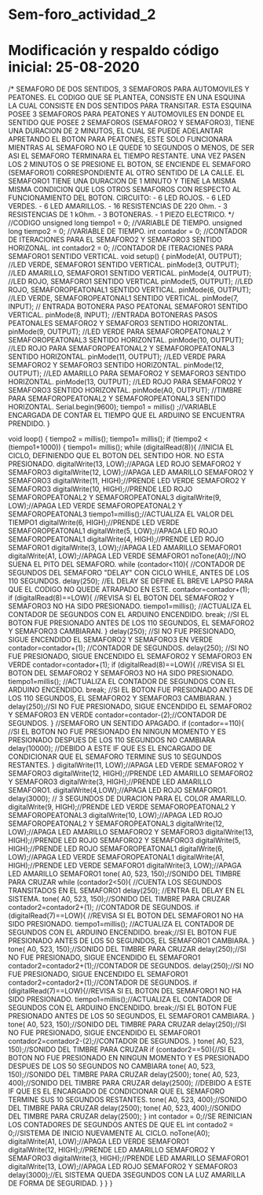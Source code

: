 # Sem-foro_actividad_2
# Modificación y respaldo código inicial: 25-08-2020
/*
SEMAFORO DE DOS SENTIDOS, 3 SEMAFOROS PARA AUTOMOVILES Y PEATONES.
EL CODIGO QUE SE PLANTEA, CONSISTE EN UNA ESQUINA LA CUAL CONSISTE EN DOS
SENTIDOS PARA TRANSITAR. ESTA ESQUINA POSEE 3 SEMAFOROS PARA PEATONES Y AUTOMOVILES
EN DONDE EL SENTIDO QUE POSEE 2 SEMAFOROS (SEMAFORO2 Y SEMAFORO3), TIENE UNA DURACION 
DE 2 MINUTOS, EL CUAL SE PUEDE ADELANTAR APRETANDO EL BOTON PARA PEATONES, ESTE SOLO 
FUNCIONARA MIENTRAS AL SEMAFORO NO LE QUEDE 10 SEGUNDOS O MENOS, DE SER ASI EL SEMAFORO 
TERMINARA EL TIEMPO RESTANTE. UNA VEZ PASEN LOS 2 MINUTOS O SE PRESIONE EL BOTON, SE 
ENCIENDE EL SEMAFORO (SEMAFORO1) CORRESPONDIENTE AL OTRO SENTIDO DE LA CALLE. EL SEMAFORO1
TIENE UNA DURACION DE 1 MINUTO Y TIENE LA MISMA MISMA CONDICION QUE LOS OTROS SEMAFOROS CON
RESPECTO AL FUNCIONAMIENTO DEL BOTON.
CIRCUITO:
	- 6 LED ROJOS.
	- 6 LED VERDES.
    - 6 LED AMARILLOS.
    - 16 RESISTENCIAS DE 220 Ohm.
    - 3 RESISTENCIAS DE 1 kOhm.
    - 3 BOTONERAS.
    - 1 PIEZO ELECTRICO.
*/
//CODIGO 
unsigned long tiempo1 = 0; //VARIABLE DE TIEMPO.
unsigned long tiempo2 = 0; //VARIABLE DE TIEMPO.
int contador = 0; //CONTADOR DE ITERACIONES PARA EL SEMAFORO2 Y SEMAFORO3 SENTIDO HORIZONAL.
int contador2 = 0; //CONTADOR DE ITERACIONES PARA SEMAFORO1 SENTIDO VERTICAL.
void setup()
{
  pinMode(A1, OUTPUT); //LED VERDE, SEMAFORO1 SENTIDO VERTICAL.
  pinMode(3, OUTPUT); //LED AMARILLO, SEMAFORO1 SENTIDO VERTICAL.
  pinMode(4, OUTPUT); //LED ROJO, SEMAFORO1 SENTIDO VERTICAL
  pinMode(5, OUTPUT); //LED ROJO, SEMAFOROPEATONAL1 SENTIDO VERTICAL.
  pinMode(6, OUTPUT); //LED VERDE, SEMAFOROPEATONAL1 SENTIDO VERTICAL.
  pinMode(7, INPUT); // ENTRADA BOTONERA PASO PEATONAL SEMAFORO1 SENTIDO VERTICAL.
  pinMode(8, INPUT); //ENTRADA BOTONERAS PASOS PEATONALES SEMAFORO2 Y SEMAFORO3 SENTIDO HORIZONTAL.
  pinMode(9, OUTPUT); //LED VERDE PARA SEMAFOROPEATONAL2 Y SEMAFOROPEATONAL3 SENTIDO HORIZONTAL.
  pinMode(10, OUTPUT); //LED ROJO PARA SEMAFOROPEATONAL2 Y SEMAFOROPEATONAL3 SENTIDO HORIZONTAL.
  pinMode(11, OUTPUT); //LED VERDE PARA SEMAFORO2 Y SEMAFORO3 SENTIDO HORIZONTAL.
  pinMode(12, OUTPUT); //LED AMARILLO PARA SEMAFORO2 Y SEMAFORO3 SENTIDO HORIZONTAL.
  pinMode(13, OUTPUT); //LED ROJO PARA SEMAFORO2 Y SEMAFORO3 SENTIDO HORIZONTAL.
  pinMode(A0, OUTPUT); //TIMBRE PARA SEMAFOROPEATONAL2 Y SEMAFOROPEATONAL3 SENTIDO HORIZONTAL.
  Serial.begin(9600); 
  tiempo1 = millis() ;//VARIABLE ENCARGADA DE CONTAR EL TIEMPO QUE EL ARDUINO SE ENCUENTRA PRENDIDO.
}

void loop()
{
  tiempo2 = millis();
  tiempo1= millis();
  if (tiempo2 < (tiempo1+1000))
  {
    tiempo1= millis();
  	while (digitalRead(8)){ //INICIA EL CICLO, DEFINIENDO QUE EL BOTON DEL SENTIDO HOR. NO ESTA PRESIONADO.
      digitalWrite(13, LOW);//APAGA LED ROJO SEMAFORO2 Y SEMAFORO3
      digitalWrite(12, LOW);//APAGA LED AMARILLO SEMAFORO2 Y SEMAFORO3
      digitalWrite(11, HIGH);//PRENDE LED VERDE SEMAFORO2 Y SEMAFORO3
      digitalWrite(10, HIGH);//PRENDE LED ROJO SEMAFOROPEATONAL2 Y SEMAFOROPEATONAL3
      digitalWrite(9, LOW);//APAGA LED VERDE SEMAFOROPEATONAL2 Y SEMAFOROPEATONAL3
      tiempo1=millis();//ACTUALIZA EL VALOR DEL TIEMPO1
      digitalWrite(6, HIGH);//PRENDE LED VERDE SEMAFOROPEATONAL1
      digitalWrite(5, LOW);//APAGA LED ROJO SEMAFOROPEATONAL1
      digitalWrite(4, HIGH);//PRENDE LED ROJO SEMAFORO1
      digitalWrite(3, LOW);//APAGA LED AMARILLO SEMAFORO1
      digitalWrite(A1, LOW);//APAGA LED VERDE SEMAFORO1
      noTone(A0);//NO SUENA EL PITO DEL SEMAFORO.
      while (contador<110){ //CONTADOR DE SEGUNDOS DEL SEMAFORO "DELAY" CON CICLO WHILE, ANTES DE LOS 110 SEGUNDOS.
        delay(250); //EL DELAY SE DEFINE EL BREVE LAPSO PARA QUE EL CODIGO NO QUEDE ATRAPADO EN ESTE.
        contador=contador+(1);
        if (digitalRead(8)==LOW){ //REVISA SI EL BOTON DEL SEMAFORO2 Y SEMAFORO3 NO HA SIDO PRESIONADO.
          tiempo1=millis(); //ACTUALIZA EL CONTADOR DE SEGUNDOS CON EL ARDUINO ENCENDIDO.
          break; //SI EL BOTON FUE PRESIONADO ANTES DE LOS 110 SEGUNDOS, EL SEMAFORO2 Y SEMAFORO3 CAMBIARAN.
        }
        delay(250); //SI NO FUE PRESIONADO, SIGUE ENCENDIDO EL SEMAFORO2 Y SEMAFORO3 EN VERDE
        contador=contador+(1); //CONTADOR DE SEGUNDOS.
        delay(250); //SI NO FUE PRESIONADO, SIGUE ENCENDIDO EL SEMAFORO2 Y SEMAFORO3 EN VERDE
        contador=contador+(1);
        if (digitalRead(8)==LOW){ //REVISA SI EL BOTON DEL SEMAFORO2 Y SEMAFORO3 NO HA SIDO PRESIONADO.
          tiempo1=millis();  //ACTUALIZA EL CONTADOR DE SEGUNDOS CON EL ARDUINO ENCENDIDO.
          break; //SI EL BOTON FUE PRESIONADO ANTES DE LOS 110 SEGUNDOS, EL SEMAFORO2 Y SEMAFORO3 CAMBIARAN.
        }
        delay(250);//SI NO FUE PRESIONADO, SIGUE ENCENDIDO EL SEMAFORO2 Y SEMAFORO3 EN VERDE
        contador=contador-(2);//CONTADOR DE SEGUNDOS.
      } //SEMAFORO UN SENTIDO APAGADO.
      if (contador==110){ //SI EL BOTON NO FUE PRESIONADO EN NINGUN MOMENTO Y ES PRESIONADO DESPUES DE LOS 110 SEGUNDOS NO CAMBIARA 
        delay(10000); //DEBIDO A ESTE IF QUE ES EL ENCARGADO DE CONDICIONAR QUE EL SEMAFORO TERMINE SUS 10 SEGUNDOS RESTANTES.
      }
      digitalWrite(11, LOW);//APAGA LED VERDE SEMAFORO2 Y SEMAFORO3
      digitalWrite(12, HIGH);//PRENDE LED AMARILLO SEMAFORO2 Y SEMAFORO3
      digitalWrite(3, HIGH);//PRENDE LED AMARILLO SEMAFORO1.
      digitalWrite(4,LOW);//APAGA LED ROJO SEMAFORO1.
      delay(3000); // 3 SEGUNDOS DE DURACION PARA EL COLOR AMARILLO.
      digitalWrite(9, HIGH);//PRENDE LED VERDE SEMAFOROPEATONAL2 Y SEMAFOROPEATONAL3
      digitalWrite(10, LOW);//APAGA LED ROJO SEMAFOROPEATONAL2 Y SEMAFOROPEATONAL3
      digitalWrite(12, LOW);//APAGA LED AMARILLO SEMAFORO2 Y SEMAFORO3
      digitalWrite(13, HIGH);//PRENDE LED ROJO SEMAFORO2 Y SEMAFORO3
      digitalWrite(5, HIGH);//PRENDE LED ROJO SEMAFOROPEATONAL1
      digitalWrite(6, LOW);//APAGA LED VERDE SEMAFOROPEATONAL1
      digitalWrite(A1, HIGH);//PRENDE LED VERDE SEMAFORO1
      digitalWrite(3, LOW);//APAGA LED AMARILLO SEMAFORO1
      tone( A0, 523, 150);//SONIDO DEL TIMBRE PARA CRUZAR
      while (contador2<50){ //CUENTA LOS SEGUNDOS TRANSITADOS EN EL SEMAFORO1
        delay(250); //ENTRA EL DELAY EN EL SISTEMA.
        tone( A0, 523, 150);//SONIDO DEL TIMBRE PARA CRUZAR
        contador2=contador2+(1); //CONTADOR DE SEGUNDOS.
        if (digitalRead(7)==LOW){ //REVISA SI EL BOTON DEL SEMAFORO1 NO HA SIDO PRESIONADO.
          tiempo1=millis(); //ACTUALIZA EL CONTADOR DE SEGUNDOS CON EL ARDUINO ENCENDIDO.
          break;//SI EL BOTON FUE PRESIONADO ANTES DE LOS 50 SEGUNDOS, EL SEMAFORO1 CAMBIARA.
        }
        tone( A0, 523, 150);//SONIDO DEL TIMBRE PARA CRUZAR
        delay(250);//SI NO FUE PRESIONADO, SIGUE ENCENDIDO EL SEMAFORO1
        contador2=contador2+(1);//CONTADOR DE SEGUNDOS.
        delay(250);//SI NO FUE PRESIONADO, SIGUE ENCENDIDO EL SEMAFORO1
        contador2=contador2+(1);//CONTADOR DE SEGUNDOS.
        if (digitalRead(7)==LOW){//REVISA SI EL BOTON DEL SEMAFORO1 NO HA SIDO PRESIONADO.
          tiempo1=millis();//ACTUALIZA EL CONTADOR DE SEGUNDOS CON EL ARDUINO ENCENDIDO.
          break;//SI EL BOTON FUE PRESIONADO ANTES DE LOS 50 SEGUNDOS, EL SEMAFORO1 CAMBIARA.
        }
        tone( A0, 523, 150);//SONIDO DEL TIMBRE PARA CRUZAR
        delay(250);//SI NO FUE PRESIONADO, SIGUE ENCENDIDO EL SEMAFORO1
        contador2=contador2-(2);//CONTADOR DE SEGUNDOS.
      }
      tone( A0, 523, 150);//SONIDO DEL TIMBRE PARA CRUZAR
      if (contador2==50){//SI EL BOTON NO FUE PRESIONADO EN NINGUN MOMENTO Y ES PRESIONADO DESPUES DE LOS 50 SEGUNDOS NO CAMBIARA
        tone( A0, 523, 150);//SONIDO DEL TIMBRE PARA CRUZAR
        delay(2500);
        tone( A0, 523, 400);//SONIDO DEL TIMBRE PARA CRUZAR
        delay(2500); //DEBIDO A ESTE IF QUE ES EL ENCARGADO DE CONDICIONAR QUE EL SEMAFORO TERMINE SUS 10 SEGUNDOS RESTANTES.
        tone( A0, 523, 400);//SONIDO DEL TIMBRE PARA CRUZAR
        delay(2500);
        tone( A0, 523, 400);//SONIDO DEL TIMBRE PARA CRUZAR
        delay(2500);
      }
      int contador = 0;//SE REINICIAN LOS CONTADORES DE SEGUNDOS ANTES DE QUE EL 
      int contado2 = 0;//SISTEMA DE INICIO NUEVAMENTE AL CICLO.
      noTone(A0);
      digitalWrite(A1, LOW);//APAGA LED VERDE SEMAFORO1     
      digitalWrite(12, HIGH);//PRENDE LED AMARILLO SEMAFORO2 Y SEMAFORO3
      digitalWrite(3, HIGH);//PRENDE LED AMARILLO SEMAFORO1
      digitalWrite(13, LOW);//APAGA LED ROJO SEMAFORO2 Y SEMAFORO3
      delay(3000);//EL SISTEMA QUEDA 3SEGUNDOS CON LA LUZ AMARILLA DE FORMA DE SEGURIDAD.
      }
   }
}